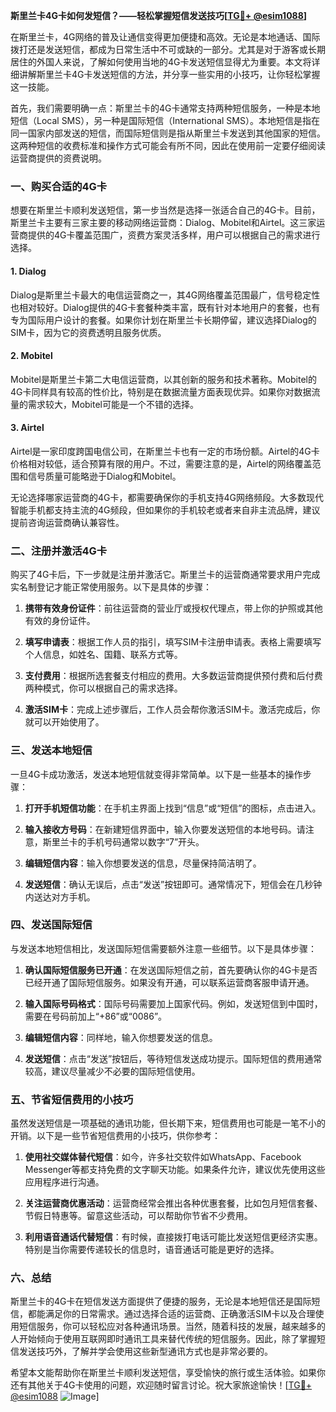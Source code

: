 **斯里兰卡4G卡如何发短信？——轻松掌握短信发送技巧[[TG💪+ @esim1088](https://t.me/s/esim1088)]**

在斯里兰卡，4G网络的普及让通信变得更加便捷和高效。无论是本地通话、国际拨打还是发送短信，都成为日常生活中不可或缺的一部分。尤其是对于游客或长期居住的外国人来说，了解如何使用当地的4G卡发送短信显得尤为重要。本文将详细讲解斯里兰卡4G卡发送短信的方法，并分享一些实用的小技巧，让你轻松掌握这一技能。

首先，我们需要明确一点：斯里兰卡的4G卡通常支持两种短信服务，一种是本地短信（Local SMS），另一种是国际短信（International SMS）。本地短信是指在同一国家内部发送的短信，而国际短信则是指从斯里兰卡发送到其他国家的短信。这两种短信的收费标准和操作方式可能会有所不同，因此在使用前一定要仔细阅读运营商提供的资费说明。

### **一、购买合适的4G卡**

想要在斯里兰卡顺利发送短信，第一步当然是选择一张适合自己的4G卡。目前，斯里兰卡主要有三家主要的移动网络运营商：Dialog、Mobitel和Airtel。这三家运营商提供的4G卡覆盖范围广，资费方案灵活多样，用户可以根据自己的需求进行选择。

#### **1. Dialog**
Dialog是斯里兰卡最大的电信运营商之一，其4G网络覆盖范围最广，信号稳定性也相对较好。Dialog提供的4G卡套餐种类丰富，既有针对本地用户的套餐，也有专为国际用户设计的套餐。如果你计划在斯里兰卡长期停留，建议选择Dialog的SIM卡，因为它的资费透明且服务优质。

#### **2. Mobitel**
Mobitel是斯里兰卡第二大电信运营商，以其创新的服务和技术著称。Mobitel的4G卡同样具有较高的性价比，特别是在数据流量方面表现优异。如果你对数据流量的需求较大，Mobitel可能是一个不错的选择。

#### **3. Airtel**
Airtel是一家印度跨国电信公司，在斯里兰卡也有一定的市场份额。Airtel的4G卡价格相对较低，适合预算有限的用户。不过，需要注意的是，Airtel的网络覆盖范围和信号质量可能略逊于Dialog和Mobitel。

无论选择哪家运营商的4G卡，都需要确保你的手机支持4G网络频段。大多数现代智能手机都支持主流的4G频段，但如果你的手机较老或者来自非主流品牌，建议提前咨询运营商确认兼容性。

### **二、注册并激活4G卡**

购买了4G卡后，下一步就是注册并激活它。斯里兰卡的运营商通常要求用户完成实名制登记才能正常使用服务。以下是具体的步骤：

1. **携带有效身份证件**：前往运营商的营业厅或授权代理点，带上你的护照或其他有效的身份证件。
   
2. **填写申请表**：根据工作人员的指引，填写SIM卡注册申请表。表格上需要填写个人信息，如姓名、国籍、联系方式等。

3. **支付费用**：根据所选套餐支付相应的费用。大多数运营商提供预付费和后付费两种模式，你可以根据自己的需求选择。

4. **激活SIM卡**：完成上述步骤后，工作人员会帮你激活SIM卡。激活完成后，你就可以开始使用了。

### **三、发送本地短信**

一旦4G卡成功激活，发送本地短信就变得非常简单。以下是一些基本的操作步骤：

1. **打开手机短信功能**：在手机主界面上找到“信息”或“短信”的图标，点击进入。

2. **输入接收方号码**：在新建短信界面中，输入你要发送短信的本地号码。请注意，斯里兰卡的手机号码通常以数字“7”开头。

3. **编辑短信内容**：输入你想要发送的信息，尽量保持简洁明了。

4. **发送短信**：确认无误后，点击“发送”按钮即可。通常情况下，短信会在几秒钟内送达对方手机。

### **四、发送国际短信**

与发送本地短信相比，发送国际短信需要额外注意一些细节。以下是具体步骤：

1. **确认国际短信服务已开通**：在发送国际短信之前，首先要确认你的4G卡是否已经开通了国际短信服务。如果没有开通，可以联系运营商客服申请开通。

2. **输入国际号码格式**：国际号码需要加上国家代码。例如，发送短信到中国时，需要在号码前加上“+86”或“0086”。

3. **编辑短信内容**：同样地，输入你想要发送的信息。

4. **发送短信**：点击“发送”按钮后，等待短信发送成功提示。国际短信的费用通常较高，建议尽量减少不必要的国际短信使用。

### **五、节省短信费用的小技巧**

虽然发送短信是一项基础的通讯功能，但长期下来，短信费用也可能是一笔不小的开销。以下是一些节省短信费用的小技巧，供你参考：

1. **使用社交媒体替代短信**：如今，许多社交软件如WhatsApp、Facebook Messenger等都支持免费的文字聊天功能。如果条件允许，建议优先使用这些应用程序进行沟通。

2. **关注运营商优惠活动**：运营商经常会推出各种优惠套餐，比如包月短信套餐、节假日特惠等。留意这些活动，可以帮助你节省不少费用。

3. **利用语音通话代替短信**：有时候，直接拨打电话可能比发送短信更经济实惠。特别是当你需要传递较长的信息时，语音通话可能是更好的选择。

### **六、总结**

斯里兰卡的4G卡在短信发送方面提供了便捷的服务，无论是本地短信还是国际短信，都能满足你的日常需求。通过选择合适的运营商、正确激活SIM卡以及合理使用短信服务，你可以轻松应对各种通讯场景。当然，随着科技的发展，越来越多的人开始倾向于使用互联网即时通讯工具来替代传统的短信服务。因此，除了掌握短信发送技巧外，了解并学会使用这些新型通讯方式也是非常必要的。

希望本文能帮助你在斯里兰卡顺利发送短信，享受愉快的旅行或生活体验。如果你还有其他关于4G卡使用的问题，欢迎随时留言讨论。祝大家旅途愉快！[[TG💪+ @esim1088](https://t.me/s/esim1088) ![Image](https://i.postimg.cc/4NQfJmqS/Snipaste-2025-05-13-00-14-12.png)]